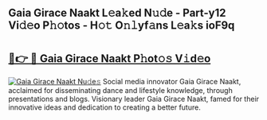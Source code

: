 ## Gaia Girace Naakt L𝚎a𝚔ed N𝚞𝚍e - Part-y12 Vi𝚍𝚎o P𝚑𝚘tos - H𝚘𝚝 O𝚗𝚕yf𝚊ns L𝚎a𝚔s ioF9q

# <h2><a href="http://kfep5k.oniu.top/?m=Gaia+Girace+Naakt">🔗👉 🔴 Gaia Girace Naakt P𝚑ot𝚘𝚜 V𝚒d𝚎o</a></h2>

[![Gaia Girace Naakt Nu𝚍e𝚜](https://i.imgur.com/0qMVB7G.gif)](http://kfep5k.oniu.top/?m=Gaia+Girace+Naakt)
Social media innovator Gaia Girace Naakt, acclaimed for disseminating dance and lifestyle knowledge, through presentations and blogs. Visionary leader Gaia Girace Naakt, famed for their innovative ideas and dedication to creating a better future.  
